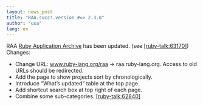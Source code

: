 ```yaml
---
layout: news_post
title: "RAA.succ!.version #=> 2.3.0"
author: "usa"
lang: en
---
```


RAA [Ruby Application Archive][1] has been updated. (see [\[ruby-talk:63170\]][2]) Changes:

* Change URL: www.ruby-lang.org/raa -&gt; raa.ruby-lang.org.
  Access to old URLs should be redirected.
* Add the page to show projects sort by chronologically.
* Introduce “What’s updated” table at the top page.
* Add shortcut search box at top right of each page.
* Combine some sub-categories. [\[ruby-talk:62840\]][3]



[1]: http://raa.ruby-lang.org/
[2]: https://blade.ruby-lang.org/ruby-talk/63170
[3]: https://blade.ruby-lang.org/ruby-talk/62840

